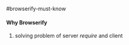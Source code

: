 #browserify-must-know

#### Why Browserify
1. solving problem of server *require* and client *<script>* , transform 
2. 

## Install
```
$ npm install -save browserify
```

## Run Example
```
$ browserify ex1_simple/index.js -o dist/bundle.js
```


# Things must know
#### 1. Turn CommonJS to browser script
Export an Node.js module.
```javascript
//./module.js
var i = 1;

module.exports = {
  print: function () {
      console.log('i: ', i);
  }
};
```

Module is Required by another module.
```javascript
//./index.js
var module = require('./module.js');
module.print();
```

**Browserify Magic!** Converting Node.js code into browser code
```
$ ./node_modules/browserify/bin/cmd.js index.js > dist/bundle.js
 // you can use the command below, 
 // when you install browserify globally
 //$ browserify index.js > dist/bundle.js
```


#### 2. Turn Node.js lib to browser script
Export an Node.js module.
```javascript
//./fsLib.js
var fs = require('fs');
var sites = fs.readFileSync(__dirname + '/cool-sites.txt', { encoding: 'utf8' });

sites.split('\n').forEach(function (site, i) {
  console.log('%s: %s is pretty cool', i, site);
});

```

**Browserify Magic!** Converting Node.js code into browser code
```
$ browserify fsLib.js -t brfs -o dist/bundle.js 
```



#### Browserify VS Webpack
 - If your project and dependencies are already closely tied to the Node ecosystem, Browserify is a solid choice. 
 - If you need more power to manage static assets than you can shake a script at, Webpack's your tool.



#Reference
 . (https://scotch.io/tutorials/getting-started-with-browserify#why-browserify)[https://scotch.io/tutorials/getting-started-with-browserify#why-browserify]
 . (https://ponyfoo.com/articles/a-gentle-browserify-walkthrough)[https://ponyfoo.com/articles/a-gentle-browserify-walkthrough]
